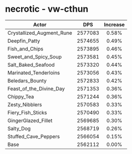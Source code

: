 # necrotic - vw-cthun
| Actor | DPS | Increase |
|---|:---:|:---:|
|Crystallized_Augment_Rune|2577083|0.58%|
|Deepfin_Patty|2574655|0.49%|
|Fish_and_Chips|2573895|0.46%|
|Sweet_and_Spicy_Soup|2573581|0.45%|
|Salt_Baked_Seafood|2573320|0.44%|
|Marinated_Tenderloins|2573056|0.43%|
|Beledars_Bounty|2572833|0.42%|
|Feast_of_the_Divine_Day|2571353|0.36%|
|Chippy_Tea|2571244|0.36%|
|Zesty_Nibblers|2570583|0.33%|
|Fiery_Fish_Sticks|2570490|0.33%|
|GingerGlazed_Fillet|2569685|0.30%|
|Salty_Dog|2568719|0.26%|
|Stuffed_Cave_Peppers|2566054|0.15%|
|Base|2562112|0.00%|
